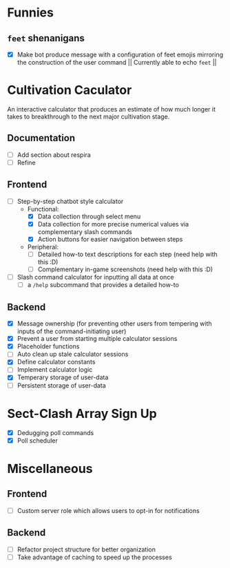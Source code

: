 # Funnies

## `feet` shenanigans
- [x] Make bot produce message with a configuration of feet emojis mirroring the construction of the user command || Currently able to echo `feet` ||

# Cultivation Caculator
An interactive calculator that produces an estimate of how much longer it takes to breakthrough to the next major cultivation stage.

## Documentation
- [ ] Add section about respira
- [ ] Refine

## Frontend
- [ ] Step-by-step chatbot style calculator
    - Functional:
        - [x] Data collection through select menu
        - [x] Data collection for more precise numerical values via complementary slash commands
        - [x] Action buttons for easier navigation between steps
    - Peripheral:
        - [ ] Detailed how-to text descriptions for each step (need help with this :D)
        - [ ] Complementary in-game screenshots (need help with this :D)
- [ ] Slash command calculator for inputting all data at once
    - [ ] a `/help` subcommand that provides a detailed how-to

## Backend
- [x] Message ownership (for preventing other users from tempering with inputs of the command-initiating user)
- [x] Prevent a user from starting multiple calculator sessions
- [x] Placeholder functions
- [ ] Auto clean up stale calculator sessions
- [x] Define calculator constants
- [ ] Implement calculator logic
- [x] Temperary storage of user-data
- [ ] Persistent storage of user-data

# Sect-Clash Array Sign Up
- [x] Dedugging poll commands
- [x] Poll scheduler

# Miscellaneous

## Frontend
- [ ] Custom server role which allows users to opt-in for notifications

## Backend
- [ ] Refactor project structure for better organization
- [ ] Take advantage of caching to speed up the processes
